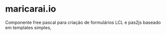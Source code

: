 # maricarai.io
Componente free pascal para criação de formulários LCL e pas2js baseado em templates simples,
